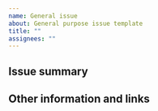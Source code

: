 ```yaml
---
name: General issue
about: General purpose issue template
title: ""
assignees: ""
---
```


## Issue summary

<!-- A clear and concise description of what the task is. -->

## Other information and links

<!-- Add any other context or screenshots about the issue here. -->

<!-- Thank you 🙏 -->
